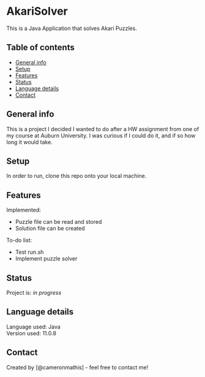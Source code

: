 # AkariSolver
This is a Java Application that solves Akari Puzzles.

## Table of contents
* [General info](#general-info)
* [Setup](#setup)
* [Features](#features)
* [Status](#status)
* [Language details](#Language-details)
* [Contact](#contact)

## General info
This is a project I decided I wanted to do after a HW assignment from one of my course at Auburn University. I was curious if I could do it, and if so how long it would take.

## Setup
In order to run, clone this repo onto your local machine.

## Features
Implemented:
* Puzzle file can be read and stored
* Solution file can be created

To-do list:
* Test run.sh
* Implement puzzle solver

## Status
Project is: _in progress_

## Language details
Language used: Java </br>
Version used: 11.0.8

## Contact
Created by [@cameronmathis] - feel free to contact me!
